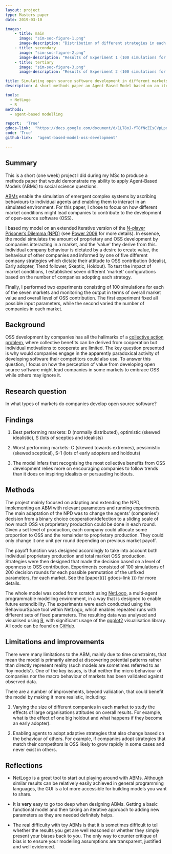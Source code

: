```yaml
---
layout: project
type: Masters paper
date: 2019-03-10

images:
    - title: main
      image: "sim-soc-figure-1.png"
      image-description: "Distribution of different strategies in each market type (for 25 companies)"
    - title: secondary
      image: "sim-soc-figure-2.png"
      image-description: "Results of Experiment 1 (100 simulations for each of the seven market distributions)."
    - title: tertiary
      image: "sim-soc-figure-3.png"
      image-description: "Results of Experiment 2 (100 simulations for each of the seven market distributions by varying number of companies)."

title: Simulating open source software development in different markets
description: A short methods paper an Agent-Based Model based on an iterative n-player prisoners dilemma to understand under what conditions private companies contribute to open-source software development.

tools:
  - NetLogo
  - R
methods:
  - agent-based modelling

report:  'True'
gdocs-link:  "https://docs.google.com/document/d/1LT8oJ-fT8fNcZIsCVpLpdIRQ-mkv9yTbqa4-EjcUPgU/"
code: 'True'
github-link:  "agent-based-model-oss-development"

---
```

## Summary
This is a short (one week) project I did during my MSc to produce a methods paper that would demonstrate my ability to apply Agent-Based Models (ABMs) to social science questions.

[ABMs](https://en.wikipedia.org/wiki/Agent-based_model) enable the simulation of emergent complex systems by ascribing behaviours to individual agents and enabling them to interact in an simulated environment. For this paper, I chose to focus on how different market conditions might lead companies to contribute to the development of open-source software (OSS).

I based my model on an extended iterative version of the [N-player Prisoner’s Dilemma (NPD)](https://cs.stanford.edu/people/eroberts/courses/soco/projects/1998-99/game-theory/npd.html) (see [Power 2009](http://jasss.soc.surrey.ac.uk/12/1/8.html) for more details). In essence, the model simulates the amount of proprietary and OSS development by companies interacting in a market, and the 'value' they derive from this. Individual company behaviour is dictated by a desire to create value, the behaviour of other companies and informed by one of five different company strategies which dictate their attitude to OSS contribution (Idealist, Early adopter, Trend follower, Skeptic, Holdout). To test the impact of market conditions, I established seven different 'market' configurations based on the number of companies adopting each strategy.

Finally, I performed two experiments consisting of 100 simulations for each of the seven markets and monitoring the output in terms of overall market value and overall level of OSS contribution. The first experiment fixed all possible input parameters, while the second varied the number of companies in each market.

## Background
OSS development by companies has all the hallmarks of a [collective action problem](https://en.wikipedia.org/wiki/Collective_action_problem), where collective benefits can be derived from cooperation but individual motivations to cooperate are limited. The key question presented is why would companies engage in the apparently paradoxical activity of developing software their competitors could also use. To answer this question, I focus on how the perception of value from developing open source software might lead companies in some markets to embrace OSS while others may ignore it.

## Research question
In what types of markets do companies develop open source software?

## Findings
1) Best performing markets: D (normally distributed), optimistic (skewed idealistic), S (lots of sceptics and idealists)

2) Worst performing markets: C (skewed towards extremes), pessimistic (skewed sceptical), S-1 (lots of early adopters and holdouts)

3) The model infers that recognising the most collective benefits from OSS development relies more on encouraging companies to follow trends than it does on inspiring idealists or persuading holdouts.

## Methods
The project mainly focused on adapting and extending the NPD, implementing an ABM with relevant parameters and running experiments. The main adaptation of the NPD was to change the agents' (companies') decision from a binary choice cooperation/defection to a sliding scale of how much OSS vs proprietary production could be done in each round. Given a set level of production, each company could allocate some proportion to OSS and the remainder to proprietary production. They could only change it one unit per round depending on previous market payoff.

The payoff function was designed accordingly to take into account both individual proprietary production and total market OSS production. Strategies were then designed that made the decision based on a level of openness to OSS contribution. Experiments consisted of 100 simulations of 200 decision rounds for each possible permutation of the unfixed parameters, for each market. See the [paper]({{ gdocs-link }}) for more details.

The whole model was coded from scratch using [NetLogo](http://ccl.northwestern.edu/netlogo/), a multi-agent programmable modelling environment, in a way that is designed to enable future extendibility. The experiments were each conducted using the BehaviourSpace tool within NetLogo, which enables repeated runs with different sets of fixed parameters. The resulting data was analysed and visualised using [R](https://www.r-project.org/), with significant usage of the [ggplot2](https://ggplot2.tidyverse.org/) visualisation library. All code can be found on [GitHub](https://github.com/JmeF/{{github-link}}).

## Limitations and improvements
There were many limitations to the ABM, mainly due to time constraints, that mean the model is primarily aimed at discovering potential patterns rather than directly represent reality (such models are sometimes referred to as 'toy models'). One of the key issues, is that neither the micro behaviour of companies nor the macro behaviour of markets has been validated against observed data.

There are a number of improvements, beyond validation, that could benefit the model by making it more realistic, including:

1) Varying the size of different companies in each market to study the effects of large organisations attitudes on overall results. For example, what is the effect of one big holdout and what happens if they become an early adopter).  

2) Enabling agents to adopt adaptive strategies that also change based on the behaviour of others. For example, if companies adopt strategies that match their competitors is OSS likely to grow rapidly in some cases and never exist in others.  

## Reflections
- NetLogo is a great tool to start out playing around with ABMs. Although similar results can be relatively easily achieved in general programming languages, the GUI is a lot more accessible for building models you want to share.

- It is **very** easy to go too deep when designing ABMs. Getting a basic functional model and then taking an iterative approach to adding new parameters as they are needed definitely helps.

- The real difficulty with toy ABMs is that it is sometimes difficult to tell whether the results you get are well reasoned or whether they simply present your biases back to you. The only way to counter critique of bias is to ensure your modelling assumptions are transparent, justified and well evidenced.
